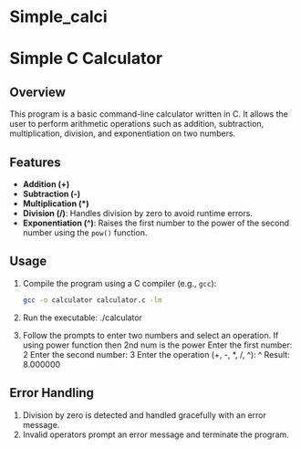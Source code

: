 # Simple_calci
# Simple C Calculator

## Overview

This program is a basic command-line calculator written in C. It allows the user to perform arithmetic operations such as addition, subtraction, multiplication, division, and exponentiation on two numbers.

## Features

- **Addition (+)**
- **Subtraction (-)**
- **Multiplication (*)**
- **Division (/)**: Handles division by zero to avoid runtime errors.
- **Exponentiation (^)**: Raises the first number to the power of the second number using the `pow()` function.

## Usage

1. Compile the program using a C compiler (e.g., `gcc`):
   ```bash
   gcc -o calculator calculator.c -lm

2. Run the executable:
   ./calculator

3. Follow the prompts to enter two numbers and select an operation.
    If using power function then 2nd num is the power
    Enter the first number: 2
    Enter the second number: 3
    Enter the operation (+, -, *, /, ^): ^
    Result: 8.000000

## Error Handling

1. Division by zero is detected and handled gracefully with an error message.
2. Invalid operators prompt an error message and terminate the program.